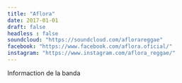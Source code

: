 ```yaml
---
title: "Aflora"
date: 2017-01-01
draft: false
headless : false
soundcloud: "https://soundcloud.com/aflorareggae"
facebook: "https://www.facebook.com/aflora.oficial/"
instagram: "https://www.instagram.com/aflora_reggae/"
---
```

Informaction de la banda